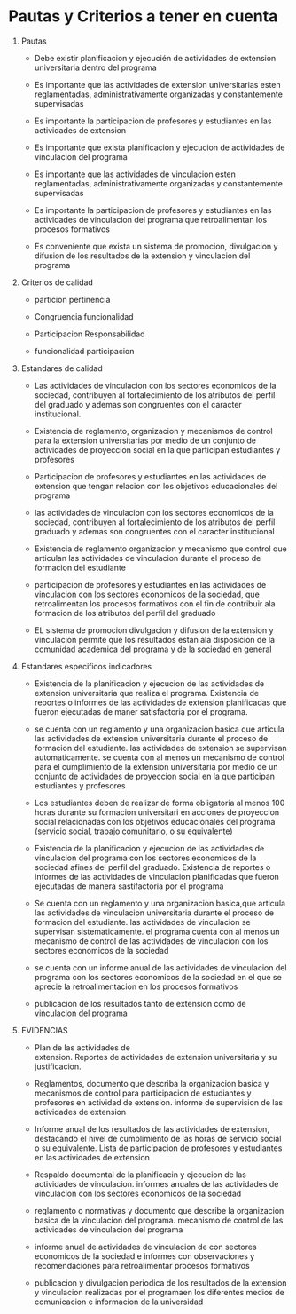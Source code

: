 # Pautas y Criterios a tener en cuenta

1. Pautas

   - Debe existir planificacion
   y ejecucién de
   actividades de extension
   universitaria dentro del
   programa

   - Es importante que las actividades de extension universitarias esten reglamentadas, administrativamente organizadas y constantemente supervisadas

   - Es importante la participacion de profesores y estudiantes en las actividades de extension

   - Es importante que exista planificacion y ejecucion de actividades de vinculacion del programa

   - Es importante que las actividades de vinculacion esten reglamentadas, administrativamente organizadas y constantemente supervisadas

   - Es importante la participacion de profesores y estudiantes en las actividades de vinculacion del programa que retroalimentan los procesos formativos

   - Es conveniente que exista un sistema de promocion, divulgacion y difusion de los resultados de la extension y vinculacion del programa

2. Criterios de calidad

   - particion pertinencia

   - Congruencia funcionalidad

   - Participacion Responsabilidad

   - funcionalidad participacion

3. Estandares de calidad

   - Las actividades de vinculacion
   con los sectores economicos de
   la sociedad, contribuyen al
   fortalecimiento de los atributos
   del perfil del graduado y
   ademas son congruentes con el
   caracter institucional.

   - Existencia de reglamento, organizacion y mecanismos de control para la extension universitarias por medio de un conjunto de actividades de proyeccion social en la que participan estudiantes  y profesores

   - Participacion de profesores y estudiantes en las actividades de extension que tengan relacion con los objetivos educacionales del programa

   - las actividades de vinculacion con los sectores economicos de la sociedad, contribuyen al fortalecimiento de los atributos del perfil graduado y ademas son congruentes con el caracter institucional

   - Existencia de reglamento organizacion  y mecanismo que control que articulan las actividades de vinculacion durante el proceso de formacion del estudiante

   - participacion de profesores y estudiantes en las actividades de vinculacion con los sectores economicos de la sociedad, que retroalimentan los procesos formativos con el fin de contribuir ala formacion de los atributos del perfil del graduado
  
   - EL sistema de promocion divulgacion y difusion de la extension y vinculacion permite que los resultados estan ala disposicion de la comunidad academica del programa y de la sociedad en general

4. Estandares especificos indicadores

   - Existencia de la planificacion y ejecucion de las actividades
   de extension universitaria que realiza el programa. Existencia de reportes o informes de las actividades de extension planificadas que fueron ejecutadas de maner satisfactoria por el programa.

   - se cuenta con un reglamento y una organizacion basica que articula las actividades de extension universitaria durante el proceso de formacion del estudiante. las actividades de extension se supervisan automaticamente. se cuenta con al menos un mecanismo de control para el cumplimiento de la extension universitaria por medio de un conjunto de actividades de proyeccion social en la que participan estudiantes y profesores

   - Los estudiantes deben de realizar de forma obligatoria al menos 100 horas durante su formacion universitari en acciones de proyeccion social relacionadas con los objetivos educacionales del programa (servicio social, trabajo comunitario, o su equivalente)

   - Existencia de la planificacion y ejecucion de las actividades de vinculacion del programa con los sectores economicos de la sociedad afines del perfil del graduado. Existencia de reportes o informes de las actividades de vinculacion planificadas que fueron ejecutadas de manera sastifactoria por el programa

   - Se cuenta con un reglamento y una organizacion basica,que articula las actividades de vinculacion universitaria durante el proceso de formacion del estudiante. las actividades de vinculacion se supervisan sistematicamente. el programa cuenta con al menos un mecanismo de control de las actividades de vinculacion con los sectores economicos de la sociedad

   - se cuenta con un informe anual de las actividades de vinculacion del programa con los sectores economicos de la sociedad en el que se aprecie la retroalimentacion en los procesos formativos
  
   - publicacion de los resultados tanto de extension como de vinculacion del programa

5. EVIDENCIAS

    - Plan de las actividades de  
    extension. Reportes de actividades de
    extension universitaria y su
    justificacion.

    - Reglamentos, documento que describa la organizacion basica y mecanismos de control para participacion de estudiantes y profesores en actividad de extension. informe de supervision de las actividades de extension

    - Informe anual de los resultados de las actividades de extension, destacando el nivel de cumplimiento de las horas de servicio social o su equivalente. Lista de participacion de profesores y estudiantes en las actividades de extension

    - Respaldo documental de la planificacin y ejecucion de las actividades de vinculacion. informes anuales de las actividades de vinculacion con los sectores economicos de la sociedad

    - reglamento o normativas y documento que describe la organizacion basica de la vinculacion del programa. mecanismo de control de las actividades de vinculacion del programa

    - informe anual de actividades de vinculacion de con sectores economicos de la sociedad e informes con observaciones y recomendaciones para retroalimentar procesos formativos

    - publicacion y divulgacion periodica de los resultados de la extension y vinculacion realizadas por el programaen los diferentes medios de comunicacion e informacion de la universidad
